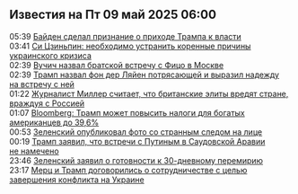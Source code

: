 <h2>Известия на Пт 09 май 2025 06:00</h2><!--2025-05-09 05:39:47-->
<div class="rssn">
  <div><span class="smaller gray hspace">05:39</span> <a class="nodecor" href="https://news.rambler.ru/world/54635986-bayden-sdelal-priznanie-o-prihode-trampa-k-vlasti/">Байден сделал признание о приходе Трампа к власти</a></div>
</div>
<div class="rssn">
  <div><span class="smaller gray hspace">03:41</span> <a class="nodecor" href="https://news.rambler.ru/world/54635898-si-tszinpin-neobhodimo-ustranit-korennye-prichiny-ukrainskogo-krizisa/">Си Цзиньпин: необходимо устранить коренные причины украинского кризиса</a></div>
</div>
<div class="rssn">
  <div><span class="smaller gray hspace">02:39</span> <a class="nodecor" href="https://news.rambler.ru/world/54634625-vuchich-nazval-bratskoy-vstrechu-s-fitso-v-moskve/">Вучич назвал братской встречу с Фицо в Москве</a></div>
</div>
<div class="rssn">
  <div><span class="smaller gray hspace">02:39</span> <a class="nodecor" href="https://news.rambler.ru/world/54633766-tramp-nazval-fon-der-lyayen-potryasayuschey-i-vyrazil-nadezhdu-na-vstrechu-s-ney/">Трамп назвал фон дер Ляйен потрясающей и выразил надежду на встречу с ней</a></div>
</div>
<div class="rssn">
  <div><span class="smaller gray hspace">01:22</span> <a class="nodecor" href="https://news.rambler.ru/world/54635809-zhurnalist-miller-schitaet-chto-britanskie-elity-vredyat-strane-vrazhduya-s-rossiey/">Журналист Миллер считает, что британские элиты вредят стране, враждуя с Россией</a></div>
</div>
<div class="rssn">
  <div><span class="smaller gray hspace">01:07</span> <a class="nodecor" href="https://news.rambler.ru/world/54635797-bloomberg-tramp-mozhet-povysit-nalogi-dlya-bogatyh-amerikantsev-do-39-6/">Bloomberg: Трамп может повысить налоги для богатых американцев до 39,6%</a></div>
</div>
<div class="rssn">
  <div><span class="smaller gray hspace">00:53</span> <a class="nodecor" href="https://news.rambler.ru/world/54635777-zelenskiy-opublikoval-foto-so-strannym-sledom-na-litse/">Зеленский опубликовал фото со странным следом на лице</a></div>
</div>
<div class="rssn">
  <div><span class="smaller gray hspace">00:19</span> <a class="nodecor" href="https://news.rambler.ru/world/54633982-tramp-zayavil-chto-vstrechi-s-putinym-v-saudovskoy-aravii-ne-namecheno/">Трамп заявил, что встречи с Путиным в Саудовской Аравии не намечено</a></div>
</div>
<div class="rssn">
  <div><span class="smaller gray hspace">23:46</span> <a class="nodecor" href="https://news.rambler.ru/world/54635628-zelenskiy-zayavil-o-gotovnosti-k-30-dnevnomu-peremiriyu/">Зеленский заявил о готовности к 30-дневному перемирию</a></div>
</div>
<div class="rssn">
  <div><span class="smaller gray hspace">23:17</span> <a class="nodecor" href="https://news.rambler.ru/world/54629922-merts-i-tramp-dogovorilis-o-sotrudnichestve-s-tselyu-zaversheniya-konflikta-na-ukraine/">Мерц и Трамп договорились о сотрудничестве с целью завершения конфликта на Украине</a></div>
</div>